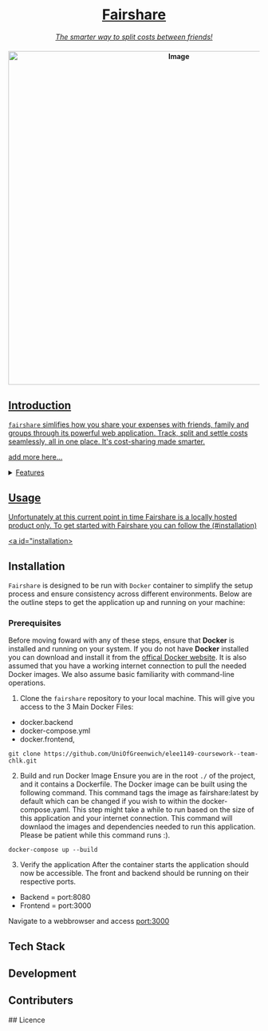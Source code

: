 <h1 align="center"><a href="http://localhost:3000/">Fairshare</h1>

<p align="center">
  <i align="center">The smarter way to split costs between friends! </i>
</p>

<h4 align="center">
  <img width="668" alt="Image" src="https://github.com/user-attachments/assets/7fc40b44-09a1-41ad-97e6-b38dbb525b76" />
</h4>

## Introduction

`fairshare` simlifies how you share your expenses with friends, family and groups through its powerful web application. Track, split and settle costs seamlessly, all in one place. It's cost-sharing made smarter. 

add more here...


<details>
<summary>Features</summary>
<br>
This is how you dropdown.
</details>

## Usage
Unfortunately at this current point in time Fairshare is a locally hosted product only. To get started with Fairshare you can follow the (#installation)

<a id="installation></a>
## Installation

`Fairshare` is designed to be run with `Docker` container to simplify the setup process and ensure consistency across different environments. Below are the outline steps to get the application up and running on your machine:

### Prerequisites
Before moving foward with any of these steps, ensure that **Docker** is installed and running on your system. If you do not have **Docker** installed you can download and install it from the [offical Docker website](https://www.docker.com/). It is also assumed that you have a working internet connection to pull the needed Docker images. We also assume basic familiarity with command-line operations.


1. Clone the `fairshare` repository to your local machine. This will give you access to the 3 Main Docker Files:
- docker.backend
- docker-compose.yml
- docker.frontend,  
```
git clone https://github.com/UniOfGreenwich/elee1149-coursework--team-chlk.git
```
2. Build and run Docker Image
Ensure you are in the root ```./``` of the project, and it contains a Dockerfile. The Docker image can be built using the following command. This command tags the image as fairshare:latest by default which can be changed if you wish to within the docker-compose.yaml. This step might take a while to run based on the size of this application and your internet connection. This command will downlaod the images and dependencies needed to run this application. Please be patient while this command runs :). 

```
docker-compose up --build
```

3. Verify the application
After the container starts the application should now be accessible. The front and backend should be running on their respective ports.
- Backend = port:8080
- Frontend = port:3000

Navigate to a webbrowser and access [port:3000](http://localhost:3000/)
  

## Tech Stack 

## Development

## Contributers


## Licence
